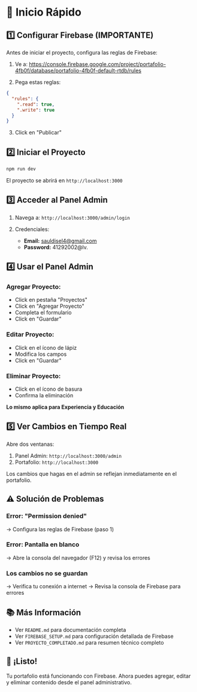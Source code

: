 # 🚀 Inicio Rápido

## 1️⃣ Configurar Firebase (IMPORTANTE)

Antes de iniciar el proyecto, configura las reglas de Firebase:

1. Ve a: https://console.firebase.google.com/project/portafolio-4fb0f/database/portafolio-4fb0f-default-rtdb/rules

2. Pega estas reglas:
```json
{
  "rules": {
    ".read": true,
    ".write": true
  }
}
```

3. Click en "Publicar"

## 2️⃣ Iniciar el Proyecto

```bash
npm run dev
```

El proyecto se abrirá en `http://localhost:3000`

## 3️⃣ Acceder al Panel Admin

1. Navega a: `http://localhost:3000/admin/login`

2. Credenciales:
   - **Email:** sauldisel4@gmail.com
   - **Password:** 41292002@lv.

## 4️⃣ Usar el Panel Admin

### Agregar Proyecto:
- Click en pestaña "Proyectos"
- Click en "Agregar Proyecto"
- Completa el formulario
- Click en "Guardar"

### Editar Proyecto:
- Click en el ícono de lápiz
- Modifica los campos
- Click en "Guardar"

### Eliminar Proyecto:
- Click en el ícono de basura
- Confirma la eliminación

**Lo mismo aplica para Experiencia y Educación**

## 5️⃣ Ver Cambios en Tiempo Real

Abre dos ventanas:
1. Panel Admin: `http://localhost:3000/admin`
2. Portafolio: `http://localhost:3000`

Los cambios que hagas en el admin se reflejan inmediatamente en el portafolio.

## ⚠️ Solución de Problemas

### Error: "Permission denied"
→ Configura las reglas de Firebase (paso 1)

### Error: Pantalla en blanco
→ Abre la consola del navegador (F12) y revisa los errores

### Los cambios no se guardan
→ Verifica tu conexión a internet
→ Revisa la consola de Firebase para errores

## 📚 Más Información

- Ver `README.md` para documentación completa
- Ver `FIREBASE_SETUP.md` para configuración detallada de Firebase
- Ver `PROYECTO_COMPLETADO.md` para resumen técnico completo

## 🎉 ¡Listo!

Tu portafolio está funcionando con Firebase. Ahora puedes agregar, editar y eliminar contenido desde el panel administrativo.
